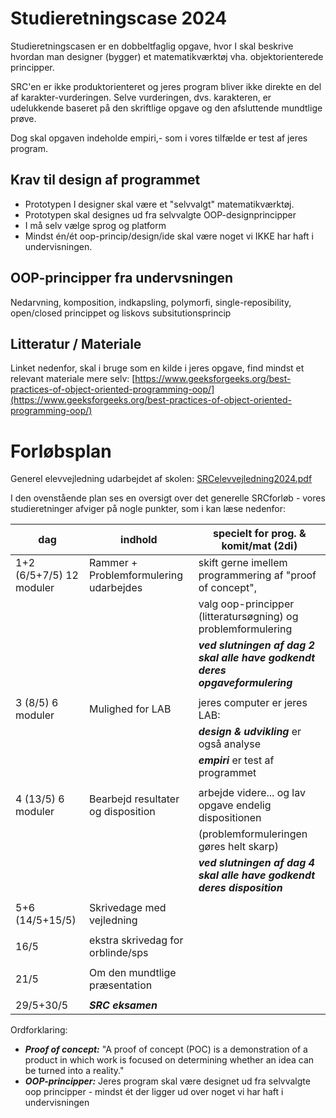 # Studieretningscase 2024

Studieretningscasen er en dobbeltfaglig opgave, hvor I skal beskrive hvordan man designer (bygger) et matematikværktøj vha. objektorienterede principper.  

SRC'en er ikke produktorienteret og jeres program bliver ikke direkte en del af karakter-vurderingen.
Selve vurderingen, dvs. karakteren, er udelukkende baseret på den skriftlige opgave og den afsluttende mundtlige prøve.  

Dog skal opgaven indeholde empiri,- som i vores tilfælde er test af jeres program.      


## Krav til design af programmet

- Prototypen I designer skal være et "selvvalgt" matematikværktøj.     
- Prototypen skal designes ud fra selvvalgte OOP-designprincipper
- I må selv vælge sprog og platform 
- Mindst én/ét oop-princip/design/ide skal være noget vi IKKE har haft i undervisningen.

## OOP-principper fra undervsningen
Nedarvning, komposition, indkapsling, polymorfi, single-reposibility, open/closed princippet og liskovs subsitutionsprincip

## Litteratur / Materiale

Linket nedenfor, skal i bruge som en kilde i jeres opgave, find mindst et relevant materiale mere selv:
[https://www.geeksforgeeks.org/best-practices-of-object-oriented-programming-oop/](https://www.geeksforgeeks.org/best-practices-of-object-oriented-programming-oop/)

# Forløbsplan

Generel elevvejledning udarbejdet af skolen:
[SRCelevvejledning2024.pdf](SRCelevvejledning2024.pdf)

I den ovenstående plan ses en oversigt over det generelle SRCforløb - vores studieretninger afviger på nogle punkter, som i kan læse nedenfor:

| dag                      | indhold                                | specielt for prog. & komit/mat (2di)                                          |
|--------------------------|----------------------------------------|-------------------------------------------------------------------------------|
| 1+2 (6/5+7/5) 12 moduler | Rammer + Problemformulering udarbejdes | skift gerne imellem programmering af "proof of concept",                      |
|                          |                                        | valg oop-principper (litteratursøgning) og problemformulering                 |
|                          |                                        | ***ved slutningen af dag 2 skal alle have godkendt deres opgaveformulering*** |
|                          |                                        |                                                                               |
| 3 (8/5) 6 moduler        | Mulighed for LAB                       | jeres computer er jeres LAB:                                                  |   
|                          |                                        | ***design & udvikling*** er også analyse                                      |
|                          |                                        | ***empiri*** er test af programmet                                            |
|                          |                                        |                                                                               |
| 4 (13/5) 6 moduler       | Bearbejd resultater og disposition     | arbejde videre... og lav opgave endelig dispositionen                         | 
|                          |                                        | (problemformuleringen gøres helt skarp)                                       |
|                          |                                        | ***ved slutningen af dag 4 skal alle have godkendt deres disposition***       |
|                          |                                        |                                                                               |
| 5+6 (14/5+15/5)          | Skrivedage med vejledning              |                                                                               |
|                          |                                        |                                                                               |
| 16/5                     | ekstra skrivedag for orblinde/sps      |                                                                               |
|                          |                                        |                                                                               |
| 21/5                     | Om den mundtlige præsentation          |                                                                               |
|                          |                                        |                                                                               |
| 29/5+30/5                | ***SRC eksamen***                      |                                                                               | 

Ordforklaring:
- ***Proof of concept:*** "A proof of concept (POC) is a demonstration of a product in which work is focused on determining whether an idea can be turned into a reality."
- ***OOP-principper:*** Jeres program skal være designet ud fra selvvalgte oop principper - mindst ét der ligger ud over noget vi har haft i undervisningen 

